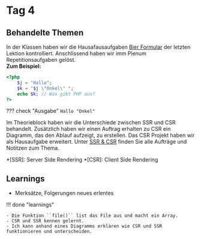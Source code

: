# Tag 4


## Behandelte Themen
In der Klassen haben wir die Hausafausaufgaben [Bier Formular](/appendix/02programmierauftrag) der letzten Lektion kontrolliert. Anschlissend haben wir imm Plenum Repetitionsaufgaben gelöst. <br>
**Zum Beispiel:**

````php
<?php
    $j = "Hallo";
    $k = "$j \"Onkel\" ";
    echo $k; // Was gibt PHP aus?   
?>
````

??? check "Ausgabe"
    ``Hallo "Onkel"``

Im Theorieblock haben wir die Unterschiede zwischen SSR und CSR behandelt. Zusätzlich haben wir einen Auftrag erhalten zu CSR ein Diagramm, das den Ablauf aufzeigt, zu erstellen. Das CSR Projekt haben wir als Hausaufgabe erweitert. Unter [SSR & CSR](/appendix/SSR_&_CSR) finden Sie alle Aufträge und Notitzen zum Thema.

*[SSR]: Server Side Rendering
*[CSR]: Client Side Rendering


## Learnings
- Merksätze, Folgerungen neues erlentes

!!! done "learnings"

    - Die Funktion ``file()`` list das File aus und macht ein Array.
    - CSR und SSR kennen gelernt.
    - Ich kann anhand eines Diagramms erklären wie CSR und SSR funktionieren und unterscheiden.